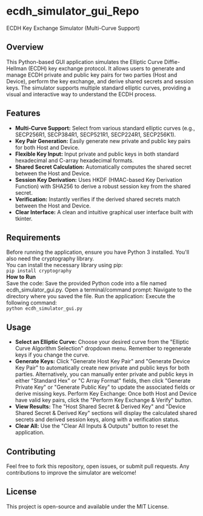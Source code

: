 # ecdh_simulator_gui_Repo
ECDH Key Exchange Simulator (Multi-Curve Support)

## Overview
This Python-based GUI application simulates the Elliptic Curve Diffie-Hellman (ECDH) key exchange protocol. It allows users to generate and manage ECDH private and public key pairs for two parties (Host and Device), perform the key exchange, and derive shared secrets and session keys. The simulator supports multiple standard elliptic curves, providing a visual and interactive way to understand the ECDH process.

## Features
- **Multi-Curve Support:** Select from various standard elliptic curves (e.g., SECP256R1, SECP384R1, SECP521R1, SECP224R1, SECP256K1).   
- **Key Pair Generation:** Easily generate new private and public key pairs for both Host and Device.   
- **Flexible Key Input:** Input private and public keys in both standard hexadecimal and C-array hexadecimal formats.   
- **Shared Secret Calculation:** Automatically computes the shared secret between the Host and Device.   
- **Session Key Derivation:** Uses HKDF (HMAC-based Key Derivation Function) with SHA256 to derive a robust session key from the shared secret.   
- **Verification:** Instantly verifies if the derived shared secrets match between the Host and Device.   
- **Clear Interface:** A clean and intuitive graphical user interface built with tkinter.   

## Requirements
Before running the application, ensure you have Python 3 installed. You'll also need the cryptography library.   
You can install the necessary library using pip:   
`pip install cryptography`   
**How to Run**   
Save the code: Save the provided Python code into a file named ecdh_simulator_gui.py.
Open a terminal/command prompt: Navigate to the directory where you saved the file.
Run the application: Execute the following command:   
`python ecdh_simulator_gui.py`
## Usage
- **Select an Elliptic Curve:** Choose your desired curve from the "Elliptic Curve Algorithm Selection" dropdown menu. Remember to regenerate keys if you change the curve.
- **Generate Keys:**
Click "Generate Host Key Pair" and "Generate Device Key Pair" to automatically create new private and public keys for both parties.
Alternatively, you can manually enter private and public keys in either "Standard Hex" or "C Array Format" fields, then click "Generate Private Key" or "Generate Public Key" to update the associated fields or derive missing keys.
Perform Key Exchange: Once both Host and Device have valid key pairs, click the "Perform Key Exchange & Verify" button.
- **View Results:** The "Host Shared Secret & Derived Key" and "Device Shared Secret & Derived Key" sections will display the calculated shared secrets and derived session keys, along with a verification status.
- **Clear All:** Use the "Clear All Inputs & Outputs" button to reset the application.

## Contributing
Feel free to fork this repository, open issues, or submit pull requests. Any contributions to improve the simulator are welcome!

## License
This project is open-source and available under the MIT License.
